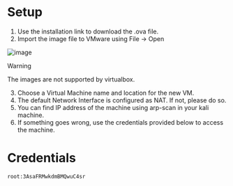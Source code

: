 # Setup

1. Use the installation link to download the .ova file.
2. Import the image file to VMware using File -> Open 

![image](https://github.com/NotokDay/ICSD/assets/115024808/cfec5a4d-b2b7-4b50-8a19-4a653f92195e)

> [!WARNING]  
> The images are not supported by virtualbox. 

3. Choose a Virtual Machine name and location for the new VM.
4. The default Network Interface is configured as NAT. If not, please do so.
5. You can find IP address of the machine using arp-scan in your kali machine.
6. If something goes wrong, use the credentials provided below to access the machine.

# Credentials
```
root:3AsaFRMwkdmBMQwuC4sr
```
